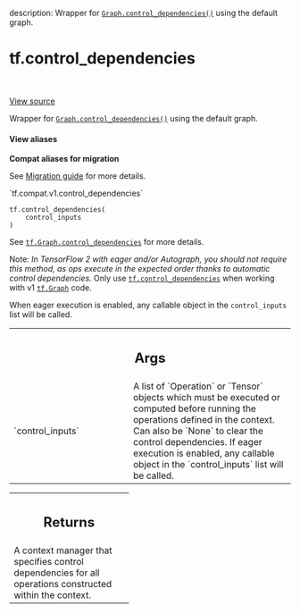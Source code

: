 description: Wrapper for <a href="../tf/Graph.md#control_dependencies"><code>Graph.control_dependencies()</code></a> using the default graph.

<div itemscope itemtype="http://developers.google.com/ReferenceObject">
<meta itemprop="name" content="tf.control_dependencies" />
<meta itemprop="path" content="Stable" />
</div>

# tf.control_dependencies

<!-- Insert buttons and diff -->

<table class="tfo-notebook-buttons tfo-api nocontent" align="left">

</table>

<a target="_blank" class="external" href="/code/stable/tensorflow/python/framework/ops.py">View source</a>



Wrapper for <a href="../tf/Graph.md#control_dependencies"><code>Graph.control_dependencies()</code></a> using the default graph.

<section class="expandable">
  <h4 class="showalways">View aliases</h4>
  <p>
<b>Compat aliases for migration</b>
<p>See
<a href="https://www.tensorflow.org/guide/migrate">Migration guide</a> for
more details.</p>
<p>`tf.compat.v1.control_dependencies`</p>
</p>
</section>

<pre class="devsite-click-to-copy prettyprint lang-py tfo-signature-link">
<code>tf.control_dependencies(
    control_inputs
)
</code></pre>



<!-- Placeholder for "Used in" -->

See <a href="../tf/Graph.md#control_dependencies"><code>tf.Graph.control_dependencies</code></a> for more details.

Note: *In TensorFlow 2 with eager and/or Autograph, you should not require
this method, as ops execute in the expected order thanks to automatic control
dependencies.* Only use <a href="../tf/control_dependencies.md"><code>tf.control_dependencies</code></a> when working with v1
<a href="../tf/Graph.md"><code>tf.Graph</code></a> code.

When eager execution is enabled, any callable object in the `control_inputs`
list will be called.

<!-- Tabular view -->
 <table class="responsive fixed orange">
<colgroup><col width="214px"><col></colgroup>
<tr><th colspan="2"><h2 class="add-link">Args</h2></th></tr>

<tr>
<td>
`control_inputs`
</td>
<td>
A list of `Operation` or `Tensor` objects which must be
executed or computed before running the operations defined in the context.
Can also be `None` to clear the control dependencies. If eager execution
is enabled, any callable object in the `control_inputs` list will be
called.
</td>
</tr>
</table>



<!-- Tabular view -->
 <table class="responsive fixed orange">
<colgroup><col width="214px"><col></colgroup>
<tr><th colspan="2"><h2 class="add-link">Returns</h2></th></tr>
<tr class="alt">
<td colspan="2">
A context manager that specifies control dependencies for all
operations constructed within the context.
</td>
</tr>

</table>

